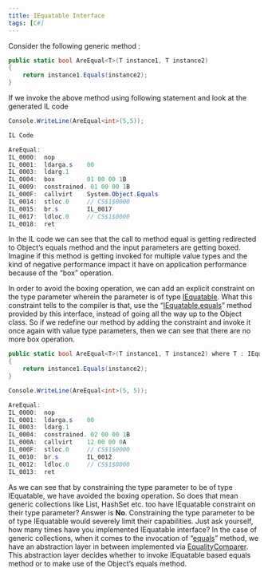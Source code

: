 ```yaml
---
title: IEquatable Interface
tags: [C#]
---
```

Consider the following generic method :

```csharp
public static bool AreEqual<T>(T instance1, T instance2)
{
    return instance1.Equals(instance2);
}
```

If we invoke the above method using following statement and look at the generated IL code

```csharp
Console.WriteLine(AreEqual<int>(5,5));

IL Code

AreEqual:
IL_0000:  nop         
IL_0001:  ldarga.s    00 
IL_0003:  ldarg.1     
IL_0004:  box         01 00 00 1B 
IL_0009:  constrained. 01 00 00 1B 
IL_000F:  callvirt    System.Object.Equals
IL_0014:  stloc.0     // CS$1$0000
IL_0015:  br.s        IL_0017
IL_0017:  ldloc.0     // CS$1$0000
IL_0018:  ret  
```

In the IL code we can see that the call to method equal is getting redirected to Object’s equals method and the input parameters are getting boxed. Imagine if this method is getting invoked for multiple value types and the kind of negative performance impact it have on application performance because of the “box” operation.

In order to avoid the boxing operation, we can add an explicit constraint on the type parameter wherein the parameter is of type [IEquatable<T>](https://msdn.microsoft.com/en-us/library/ms131187%28v=vs.110%29.aspx). What this constraint tells to the compiler is that, use the “[IEquatable<T>.equals](https://msdn.microsoft.com/en-us/library/ms131190%28v=vs.110%29.aspx)” method provided by this interface, instead of going all the way up to the Object class. So if we redefine our method by adding the constraint and invoke it once again with value type parameters, then we can see that there are no more box operation.

```csharp
public static bool AreEqual<T>(T instance1, T instance2) where T : IEquatable<T>
{
    return instance1.Equals(instance2);
}

Console.WriteLine(AreEqual<int>(5, 5));

AreEqual:
IL_0000:  nop         
IL_0001:  ldarga.s    00 
IL_0003:  ldarg.1     
IL_0004:  constrained. 02 00 00 1B 
IL_000A:  callvirt    12 00 00 0A 
IL_000F:  stloc.0     // CS$1$0000
IL_0010:  br.s        IL_0012
IL_0012:  ldloc.0     // CS$1$0000
IL_0013:  ret 
```

As we can see that by constraining the type parameter to be of type IEquatable, we have avoided the boxing operation. So does that mean generic collections like List<T>, HashSet<T> etc. too have IEquatable constraint on their type parameter? Answer is **No**. Constraining the type parameter to be of type IEquatable would severely limit their capabilities. Just ask yourself, how many times have you implemented IEquatable interface? In the case of generic collections, when it comes to the invocation of “[equals](https://msdn.microsoft.com/en-us/library/ms131190%28v=vs.110%29.aspx)” method, we have an abstraction layer in between implemented via [EqualityComparer<T>](https://msdn.microsoft.com/en-us/library/ms132151%28v=vs.110%29.aspx?f=255&MSPPError=-2147217396). This abstraction layer decides whether to invoke IEquatable based equals method or to make use of the Object’s equals method.